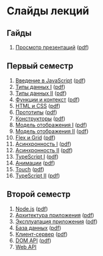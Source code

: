 # Слайды лекций

## Гайды

1. [Просмотр презентаций](https://urfu-2019.github.io/slides/guides/00-presentations/) ([pdf](https://urfu-2019.github.io/slides/guides/00-presentations/index.pdf))

## Первый семестр

1. [Введение в JavaScript](https://urfu-2019.github.io/slides/first-semester/01-introduction/) ([pdf](https://urfu-2019.github.io/slides/first-semester/01-introduction/index.pdf))
2. [Типы данных I](https://urfu-2019.github.io/slides/first-semester/02-types/) ([pdf](https://urfu-2019.github.io/slides/first-semester/02-types/index.pdf))
3. [Типы данных II](https://urfu-2019.github.io/slides/first-semester/03-advanced-types/) ([pdf](https://urfu-2019.github.io/slides/first-semester/03-advanced-types/index.pdf))
4. [Функции и контекст](https://urfu-2019.github.io/slides/first-semester/04-functions/) ([pdf](https://urfu-2019.github.io/slides/first-semester/04-functions/index.pdf))
5. [HTML и CSS](https://urfu-2019.github.io/slides/first-semester/05-html-and-css/) ([pdf](https://urfu-2019.github.io/slides/first-semester/05-html-and-css/index.pdf))
6. [Прототипы](https://urfu-2019.github.io/slides/first-semester/06-prototypes/) ([pdf](https://urfu-2019.github.io/slides/first-semester/06-prototypes/index.pdf))
7. [Конструкторы](https://urfu-2019.github.io/slides/first-semester/08-constructors/) ([pdf](https://urfu-2019.github.io/slides/first-semester/08-constructors/index.pdf))
8. [Модель отображения I](https://urfu-2019.github.io/slides/first-semester/07-display-model/) ([pdf](https://urfu-2019.github.io/slides/first-semester/07-display-model/index.pdf))
9. [Модель отображения II](https://urfu-2019.github.io/slides/first-semester/09-advanced-display-model/) ([pdf](https://urfu-2019.github.io/slides/first-semester/09-advanced-display-model/index.pdf))
10. [Flex и Grid](https://urfu-2019.github.io/slides/first-semester/11-flex-and-grid/) ([pdf](https://urfu-2019.github.io/slides/first-semester/11-flex-and-grid/index.pdf))
11. [Асинхронность I](https://urfu-2019.github.io/slides/first-semester/10-async/) ([pdf](https://urfu-2019.github.io/slides/first-semester/10-async/index.pdf))
12. [Асинхронность II](https://urfu-2019.github.io/slides/first-semester/12-advanced-async/) ([pdf](https://urfu-2019.github.io/slides/first-semester/12-advanced-async/index.pdf))
13. [TypeScript I](https://urfu-2019.github.io/slides/first-semester/13-typescript/) ([pdf](https://urfu-2019.github.io/slides/first-semester/13-typescript/index.pdf))
14. [Анимации](https://urfu-2019.github.io/slides/first-semester/14-animation/) ([pdf](https://urfu-2019.github.io/slides/first-semester/14-animation/index.pdf))
15. [Touch](https://urfu-2019.github.io/slides/first-semester/15-touch/) ([pdf](https://urfu-2019.github.io/slides/first-semester/15-touch/index.pdf))
16. [TypeScript II](https://urfu-2019.github.io/slides/first-semester/16-advanced-typescipt/) ([pdf](https://urfu-2019.github.io/slides/first-semester/16-advanced-typescipt/index.pdf))

## Второй семестр

1. [Node.js](https://urfu-2019.github.io/slides/second-semester/01-nodejs/) ([pdf](https://urfu-2019.github.io/slides/second-semester/01-nodejs/index.pdf))
2. [Архитектура приложения](https://urfu-2019.github.io/slides/second-semester/02-express/) ([pdf](https://urfu-2019.github.io/slides/second-semester/02-express/index.pdf))
3. [Эксплуатация приложения](https://urfu-2019.github.io/slides/second-semester/03-operating/) ([pdf](https://urfu-2019.github.io/slides/second-semester/03-operating/index.pdf))
4. [База данных](https://urfu-2019.github.io/slides/second-semester/04-databases/) ([pdf](https://urfu-2019.github.io/slides/second-semester/04-databases/index.pdf))
5. [Клиент-сервер](https://urfu-2019.github.io/slides/second-semester/05-client-server/) ([pdf](https://urfu-2019.github.io/slides/second-semester/05-client-server/index.pdf))
6. [DOM API](https://urfu-2019.github.io/slides/second-semester/06-dom-api/) ([pdf](https://urfu-2019.github.io/slides/second-semester/06-dom-api/index.pdf))
7. [Web API](https://urfu-2019.github.io/slides/second-semester/07-web-api/)
